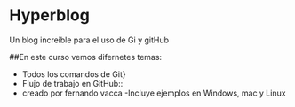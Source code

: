 # Hyperblog

Un blog increible para el uso de Gi y gitHub 

##En este curso vemos difernetes temas:


- Todos los comandos de Git}
- Flujo de trabajo en GitHub::
- creado por fernando vacca
-Incluye ejemplos en Windows, mac y Linux
